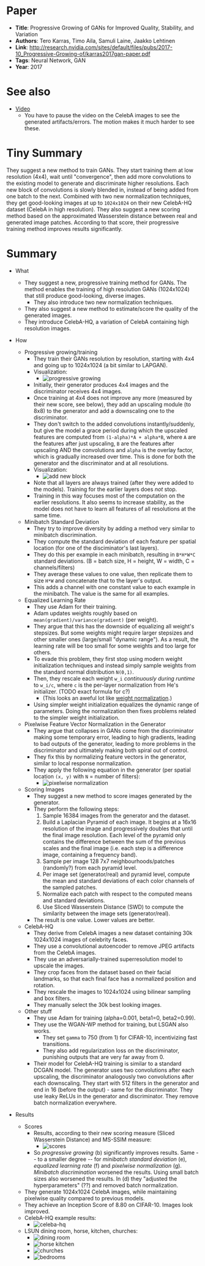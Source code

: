 # Paper

* **Title**: Progressive Growing of GANs for Improved Quality, Stability, and Variation
* **Authors**: Tero Karras, Timo Aila, Samuli Laine, Jaakko Lehtinen
* **Link**: http://research.nvidia.com/sites/default/files/pubs/2017-10_Progressive-Growing-of/karras2017gan-paper.pdf
* **Tags**: Neural Network, GAN
* **Year**: 2017

# See also

* [Video](https://www.youtube.com/watch?v=XOxxPcy5Gr4)
  * You have to pause the video on the CelebA images to see the generated artifacts/errors. The motion makes it much harder to see these.

# Tiny Summary

They suggest a new method to train GANs.
They start training them at low resolution (4x4), wait until "convergence", then add more convolutions to the existing model to generate and discriminate higher resolutions.
Each new block of convolutions is slowly blended in, instead of being added from one batch to the next.
Combined with two new normalization techniques, they get good-looking images at up to `1024x1024` on their new CelebA-HQ dataset (CelebA in high resolution).
They also suggest a new scoring method based on the approximated Wasserstein distance between real and generated image patches.
According to that score, their progressive training method improves results significantly.

# Summary

* What
  * They suggest a new, progressive training method for GANs.
    The method enables the training of high resolution GANs (1024x1024) that still produce good-looking, diverse images.
    * They also introduce two new normalization techniques.
  * They also suggest a new method to estimate/score the quality of the generated images.
  * They introduce CelebA-HQ, a variation of CelebA containing high resolution images.

* How
  * Progressive growing/training
    * They train their GANs resolution by resolution, starting with 4x4 and going up to 1024x1024 (a bit similar to LAPGAN).
    * Visualization:
      * ![progressive growing](images/Progressive_Growing_of_GANs/progressive_growing.jpg?raw=true "progressive growing")
    * Initially, their generator produces 4x4 images and the discriminator receives 4x4 images.
    * Once training at 4x4 does not improve any more (measured by their new score, see below), they add an upscaling module (to 8x8) to the generator and add a downscaling one to the discriminator.
    * They don't switch to the added convolutions instantly/suddenly,
      but give the model a grace period during which the upscaled features are computed from `(1-alpha)*A + alpha*B`,
      where `A` are the features after just upscaling, `B` are the features after upscaling AND the convolutions
      and `alpha` is the overlay factor, which is gradually increased over time.
      This is done for both the generator and the discriminator and at all resolutions.
    * Visualization:
      * ![add new block](images/Progressive_Growing_of_GANs/add_new_block.jpg?raw=true "add new block")
    * Note that all layers are always trained (after they were added to the models). Training for the earlier layers does *not* stop.
    * Training in this way focuses most of the computation on the earlier resolutions.
      It also seems to increase stability, as the model does not have to learn all features of all resolutions at the same time.
  * Minibatch Standard Deviation
    * They try to improve diversity by adding a method very similar to minibatch discrimination.
    * They compute the standard deviation of each feature per spatial location (for one of the disciminator's last layers).
    * They do this per example in each minibatch, resulting in `B*H*W*C` standard deviations. (B = batch size, H = height, W = width, C = channels/filters)
    * They average these values to one value, then replicate them to size `H*W` and concatenate that to the layer's output.
    * This adds a channel with one constant value to each example in the minibatch. The value is the same for all examples.
  * Equalized Learning Rate
    * They use Adam for their training.
    * Adam updates weights roughly based on `mean(gradient)/variance(gradient)` (per weight).
    * They argue that this has the downside of equalizing all weight's stepsizes.
      But some weights might require larger stepsizes and other smaller ones (large/small "dynamic range").
      As a result, the learning rate will be too small for some weights and too large for others.
    * To evade this problem, they first stop using modern weight initialization techniques and instead simply sample weights from the standard normal distribution `N(0,1)`.
    * Then, they rescale each weight `w_i` *continuously during runtime* to `w_i/c`, where `c` is the per-layer normalization from He's initializer. (TODO exact formula for c?)
      * (This looks an aweful lot like [weight normalization](On_The_Effects_of_BN_and_WN_in_GANs.md).)
    * Using simpler weight initialization equalizes the dynamic range of parameters. Doing the normalization then fixes problems related to the simpler weight initialization.
  * Pixelwise Feature Vector Normalization in the Generator
    * They argue that collapses in GANs come from the discriminator making some temporary error, leading to high gradients, leading to bad outputs of the generator, leading to more problems in the discriminator and ultimately making both spiral out of control.
    * They fix this by normalizing feature vectors in the generator, similar to local response normalization.
    * They apply the following equation in the generator (per spatial location `(x, y)` with `N` = number of filters):
      * ![pixelwise normalization](images/Progressive_Growing_of_GANs/pixelwise.jpg?raw=true "pixelwise normalization")
  * Scoring Images
    * They suggest a new method to score images generated by the generator.
    * They perform the following steps:
      1. Sample 16384 images from the generator and the dataset.
      2. Build a Laplacian Pyramid of each image.
         It begins at a 16x16 resolution of the image and progressively doubles that until the final image resolution.
         Each level of the pyramid only contains the difference between the sum of the previous scales and the final image (i.e. each step is a difference image, containing a frequency band).
      3. Sample per image 128 7x7 neighbourhoods/patches (randomly?) from each pyramid level.
      4. Per image set (generator/real) and pyramid level, compute the mean and standard deviations of each color channels of the sampled patches.
      5. Normalize each patch with respect to the computed means and standard deviations.
      6. Use Sliced Wasserstein Distance (SWD) to compute the similarity between the image sets (generator/real).
    * The result is one value. Lower values are better.
  * CelebA-HQ
    * They derive from CelebA images a new dataset containing 30k 1024x1024 images of celebrity faces.
    * They use a convolutional autoencoder to remove JPEG artifacts from the CelebA images.
    * They use an adversarially-trained superresolution model to upscale the images.
    * They crop faces from the dataset based on their facial landmarks, so that each final face has a normalized position and rotation.
    * They rescale the images to 1024x1024 using bilinear sampling and box filters.
    * They manually select the 30k best looking images.
  * Other stuff
    * They use Adam for training (alpha=0.001, beta1=0, beta2=0.99).
    * They use the WGAN-WP method for training, but LSGAN also works.
      * They set `gamma` to 750 (from 1) for CIFAR-10, incentivizing fast transitions.
      * They also add regularization loss on the discriminator, punishing outputs that are very far away from 0.
    * Their model for CelebA-HQ training is similar to a standard DCGAN model.
      The generator uses two convolutions after each upscaling, the discriminator analogously two convolutions after each downscaling.
      They start with 512 filters in the generator and end in 16 (before the output) - same for the discriminator.
      They use leaky ReLUs in the generator and discriminator.
      They remove batch normalization everywhere.

* Results
  * Scores
    * Results, according to their new scoring measure (Sliced Wasserstein Distance) and MS-SSIM measure:
      * ![scores](images/Progressive_Growing_of_GANs/scores.jpg?raw=true "scores")
    * So *progressive growing* (b) significantly improves results.
      Same -- to a smaller degree -- for *minibatch standard deviation* (e), *equalized learning rate* (f) and *pixelwise normalization* (g).
      *Minibatch discrimination* worsened the results.
      Using small batch sizes also worsened the results.
      In (d) they "adjusted the hyperparameters" (??) and removed batch normalization.
  * They generate 1024x1024 CelebA images, while maintaining pixelwise quality compared to previous models.
  * They achieve an Inception Score of 8.80 on CIFAR-10. Images look improved.
  * CelebA-HQ example results:
    * ![celeba-hq](images/Progressive_Growing_of_GANs/celeba.jpg?raw=true "celeba-hq")
  * LSUN dining room, horse, kitchen, churches:
    * ![dining room](images/Progressive_Growing_of_GANs/dining_room.jpg?raw=true "dining room")
    * ![horse kitchen](images/Progressive_Growing_of_GANs/horse_kitchen.jpg?raw=true "horse kitchen")
    * ![churches](images/Progressive_Growing_of_GANs/churches.jpg?raw=true "churches")
    * ![bedrooms](images/Progressive_Growing_of_GANs/bedrooms.jpg?raw=true "bedrooms")

